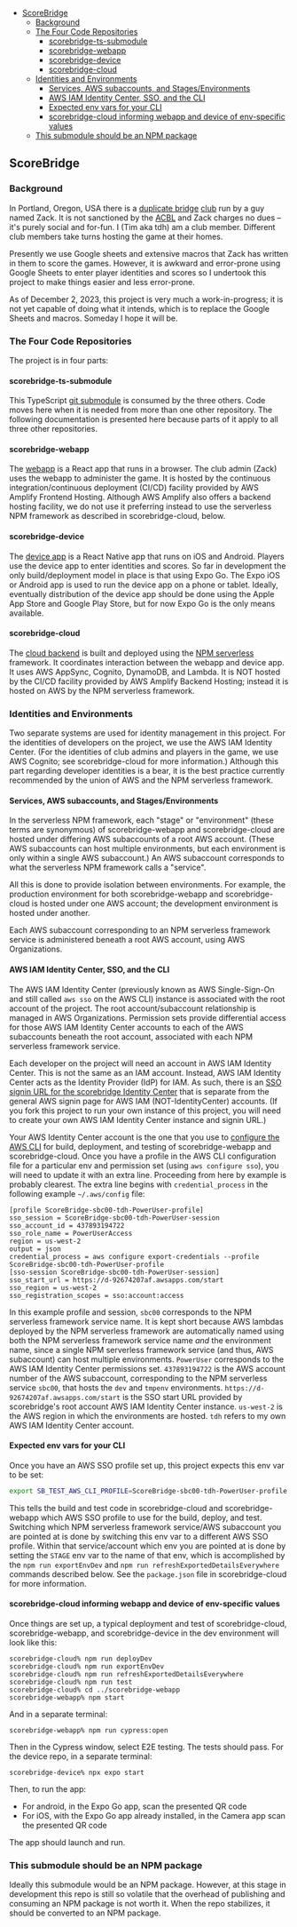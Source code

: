 <!-- TOC start (generated with https://github.com/derlin/bitdowntoc) -->

- [ScoreBridge](#scorebridge)
   * [Background](#background)
   * [The Four Code Repositories](#the-four-code-repositories)
      + [scorebridge-ts-submodule](#scorebridge-ts-submodule)
      + [scorebridge-webapp](#scorebridge-webapp)
      + [scorebridge-device](#scorebridge-device)
      + [scorebridge-cloud](#scorebridge-cloud)
   * [Identities and Environments](#identities-and-environments)
      + [Services, AWS subaccounts, and Stages/Environments](#services-aws-subaccounts-and-stagesenvironments)
      + [AWS IAM Identity Center, SSO, and the CLI](#aws-iam-identity-center-sso-and-the-cli)
      + [Expected env vars for your CLI](#expected-env-vars-for-your-cli)
      + [scorebridge-cloud informing webapp and device of env-specific values](#scorebridge-cloud-informing-webapp-and-device-of-env-specific-values)
   * [This submodule should be an NPM package](#this-submodule-should-be-an-npm-package)

<!-- TOC end -->

## ScoreBridge

### Background

In Portland, Oregon, USA there is a [duplicate bridge](https://en.wikipedia.org/wiki/Duplicate_bridge) [club](https://www.facebook.com/groups/394839073989383) run by a guy named Zack.  It is not sanctioned by the [ACBL](https://acbl.org/) and Zack charges no dues – it's purely social and for-fun.  I (Tim aka tdh) am a club member.  Different club members take turns hosting the game at their homes.

Presently we use Google sheets and extensive macros that Zack has written in them to score the games.  However, it is awkward and error-prone using Google Sheets to enter player identities and scores so I undertook this project to make things easier and less error-prone.

As of December 2, 2023, this project is very much a work-in-progress; it is not yet capable of doing what it intends, which is to replace the Google Sheets and macros. Someday I hope it will be.

### The Four Code Repositories

The project is in four parts:

#### scorebridge-ts-submodule

This TypeScript [git submodule](https://git-scm.com/book/en/v2/Git-Tools-Submodules) is consumed by the three others.  Code moves here when it is needed from more than one other repository.  The following documentation is presented here because parts of it apply to all three other repositories.

#### scorebridge-webapp

The [webapp](https://github.com/timheilman/scorebridge-webapp) is a React app that runs in a browser.  The club admin (Zack) uses the webapp to administer the game.  It is hosted by the continuous integration/continuous deployment (CI/CD) facility provided by AWS Amplify Frontend Hosting.  Although AWS Amplify also offers a backend hosting facility, we do not use it preferring instead to use the serverless NPM framework as described in scorebridge-cloud, below.

#### scorebridge-device

The [device app](https://github.com/timheilman/scorebridge-device) is a React Native app that runs on iOS and Android.  Players use the device app to enter identities and scores.  So far in development the only build/deployment model in place is that using Expo Go.  The Expo iOS or Android app is used to run the device app on a phone or tablet. Ideally, eventually distribution of the device app should be done using the Apple App Store and Google Play Store, but for now Expo Go is the only means available.

#### scorebridge-cloud

The [cloud backend](https://github.com/timheilman/scorebridge-cloud) is built and deployed using the [NPM serverless](https://www.NPMjs.com/package/serverless) framework. It coordinates interaction between the webapp and device app.  It uses AWS AppSync, Cognito, DynamoDB, and Lambda.  It is NOT hosted by the CI/CD facility provided by AWS Amplify Backend Hosting; instead it is hosted on AWS by the NPM serverless framework.

### Identities and Environments

Two separate systems are used for identity management in this project.  For the identities of developers on the project, we use the AWS IAM Identity Center.  (For the identities of club admins and players in the game, we use AWS Cognito; see scorebridge-cloud for more information.) Although this part regarding developer identities is a bear, it is the best practice currently recommended by the union of AWS and the NPM serverless framework.

#### Services, AWS subaccounts, and Stages/Environments

In the serverless NPM framework, each "stage" or "environment" (these terms are synonymous) of scorebridge-webapp and scorebridge-cloud are hosted under differing AWS subaccounts of a root AWS account.  (These AWS subaccounts can host multiple environments, but each environment is only within a single AWS subaccount.)  An AWS subaccount corresponds to what the serverless NPM framework calls a "service".

All this is done to provide isolation between environments.  For example, the production environment for both scorebridge-webapp and scorebridge-cloud is hosted under one AWS account; the development environment is hosted under another.

Each AWS subaccount corresponding to an NPM serverless framework service is administered beneath a root AWS account, using AWS Organizations.

#### AWS IAM Identity Center, SSO, and the CLI

The AWS IAM Identity Center (previously known as AWS Single-Sign-On and still called `aws sso` on the AWS CLI) instance is associated with the root account of the project. The root account/subaccount relationship is managed in AWS Organizations.  Permission sets provide differential access for those AWS IAM Identity Center accounts to each of the AWS subaccounts beneath the root account, associated with each NPM serverless framework service.

Each developer on the project will need an account in AWS IAM Identity Center. This is not the same as an IAM account.  Instead, AWS IAM Identity Center acts as the Identity Provider (IdP) for IAM.  As such, there is an [SSO signin URL for the scorebridge Identity Center](https://d-92674207af.awsapps.com/start) that is separate from the general AWS signin page for AWS IAM (NOT-IdentityCenter) accounts.  (If you fork this project to run your own instance of this project, you will need to create your own AWS IAM Identity Center instance and signin URL.)

Your AWS Identity Center account is the one that you use to [configure the AWS CLI](https://docs.aws.amazon.com/cli/latest/userguide/cli-chap-configure.html) for build, deployment, and testing of scorebridge-webapp and scorebridge-cloud.  Once you have a profile in the AWS CLI configuration file for a particular env and permission set (using `aws configure sso`), you will need to update it with an extra line. Proceeding from here by example is probably clearest.  The extra line begins with `credential_process` in the following example `~/.aws/config` file:

```
[profile ScoreBridge-sbc00-tdh-PowerUser-profile]
sso_session = ScoreBridge-sbc00-tdh-PowerUser-session
sso_account_id = 437893194722
sso_role_name = PowerUserAccess
region = us-west-2
output = json
credential_process = aws configure export-credentials --profile ScoreBridge-sbc00-tdh-PowerUser-profile
[sso-session ScoreBridge-sbc00-tdh-PowerUser-session]
sso_start_url = https://d-92674207af.awsapps.com/start
sso_region = us-west-2
sso_registration_scopes = sso:account:access
```

In this example profile and session, `sbc00` corresponds to the NPM serverless framework service name.  It is kept short because AWS lambdas deployed by the NPM serverless framework are automatically named using both the NPM serverless framework service name *and* the environment name, since a single NPM serverless framework service (and thus, AWS subaccount) can host multiple environments.  `PowerUser` corresponds to the AWS IAM Identity Center permissions set.  `437893194722` is the AWS account number of the AWS subaccount, corresponding to the NPM serverless service `sbc00`, that hosts the `dev` and `tmpenv` environments.  `https://d-92674207af.awsapps.com/start` is the SSO start URL provided by scorebridge's root account AWS IAM Identity Center instance.  `us-west-2` is the AWS region in which the environments are hosted.  `tdh` refers to my own AWS IAM Identity Center account.

#### Expected env vars for your CLI

Once you have an AWS SSO profile set up, this project expects this env var to be set:

```zsh
export SB_TEST_AWS_CLI_PROFILE=ScoreBridge-sbc00-tdh-PowerUser-profile
```

This tells the build and test code in scorebridge-cloud and scorebridge-webapp which AWS SSO profile to use for the build, deploy, and test.  Switching which NPM serverless framework service/AWS subaccount you are pointed at is done by switching this env var to a different AWS SSO profile.  Within that service/account which env you are pointed at is done by setting the `STAGE` env var to the name of that env, which is accomplished by the `npm run exportEnvDev` and `npm run refreshExportedDetailsEverywhere` commands described below.  See the `package.json` file in scorebridge-cloud for more information.

#### scorebridge-cloud informing webapp and device of env-specific values

Once things are set up, a typical deployment and test of scorebridge-cloud, scorebridge-webapp, and scorebridge-device in the dev environment will look like this:

```
scorebridge-cloud% npm run deployDev
scorebridge-cloud% npm run exportEnvDev
scorebridge-cloud% npm run refreshExportedDetailsEverywhere
scorebridge-cloud% npm run test
scorebridge-cloud% cd ../scorebridge-webapp
scorebridge-webapp% npm start
```

And in a separate terminal:

```
scorebridge-webapp% npm run cypress:open
```

Then in the Cypress window, select E2E testing.  The tests should pass. For the device repo, in a separate terminal:

```
scorebridge-device% npx expo start
```

Then, to run the app:
 * For android, in the Expo Go app, scan the presented QR code
 * For iOS, with the Expo Go app already installed, in the Camera app scan the presented QR code

The app should launch and run.

### This submodule should be an NPM package

Ideally this submodule would be an NPM package.  However, at this stage in development this repo is still so volatile that the overhead of publishing and consuming an NPM package is not worth it.  When the repo stabilizes, it should be converted to an NPM package.


